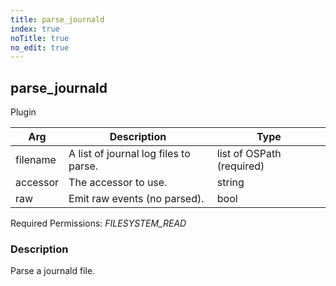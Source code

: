 ```yaml
---
title: parse_journald
index: true
noTitle: true
no_edit: true
---
```




<div class="vql_item"></div>


## parse_journald
<span class='vql_type pull-right page-header'>Plugin</span>



<div class="vqlargs"></div>

Arg | Description | Type
----|-------------|-----
filename|A list of journal log files to parse.|list of OSPath (required)
accessor|The accessor to use.|string
raw|Emit raw events (no parsed).|bool

Required Permissions: 
<i class="linkcolour label pull-right label-success">FILESYSTEM_READ</i>

### Description

Parse a journald file.

